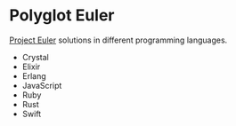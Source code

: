 # Polyglot Euler

[Project Euler](https://projecteuler.net) solutions in different programming languages.

- Crystal
- Elixir
- Erlang
- JavaScript
- Ruby
- Rust
- Swift
